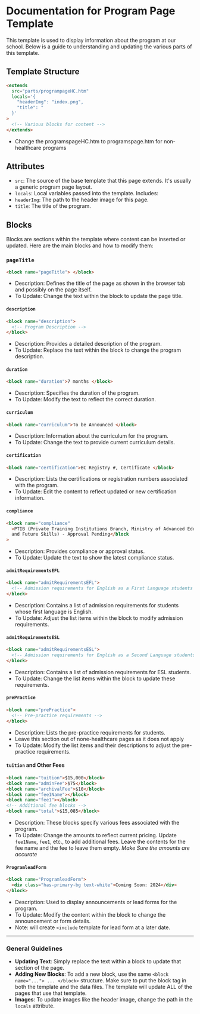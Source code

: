 # Documentation for Program Page Template

This template is used to display information about the program at our school. Below is a guide to understanding and updating the various parts of this template.

## Template Structure

```html
<extends
  src="parts/programpageHC.htm"
  locals='{
    "headerImg": "index.png", 
    "title": "
  }'
>
  <!-- Various blocks for content -->
</extends>
```

- Change the programspageHC.htm to programspage.htm for non-healthcare programs

## Attributes

- `src`: The source of the base template that this page extends. It's usually a generic program page layout.
- `locals`: Local variables passed into the template. Includes:
- `headerImg`: The path to the header image for this page.
- `title`: The title of the program.

## Blocks

Blocks are sections within the template where content can be inserted or updated. Here are the main blocks and how to modify them:

### `pageTitle`

```html
<block name="pageTitle"> </block>
```

- Description: Defines the title of the page as shown in the browser tab and possibly on the page itself.
- To Update: Change the text within the block to update the page title.

#### `description`

```html
<block name="description">
  <!-- Program Description -->
</block>
```

- Description: Provides a detailed description of the program.
- To Update: Replace the text within the block to change the program description.

#### `duration`

```html
<block name="duration">7 months </block>
```

- Description: Specifies the duration of the program.
- To Update: Modify the text to reflect the correct duration.

#### `curriculum`

```html
<block name="curriculum">To be Announced </block>
```

- Description: Information about the curriculum for the program.
- To Update: Change the text to provide current curriculum details.

#### `certification`

```html
<block name="certification">BC Registry #, Certificate </block>
```

- Description: Lists the certifications or registration numbers associated with the program.
- To Update: Edit the content to reflect updated or new certification information.

#### `compliance`

```html
<block name="compliance"
  >PTIB (Private Training Institutions Branch, Ministry of Advanced Education
  and Future Skills) - Approval Pending</block
>
```

- Description: Provides compliance or approval status.
- To Update: Update the text to show the latest compliance status.

#### `admitRequirementsEFL`

```html
<block name="admitRequirementsEFL">
  <!-- Admission requirements for English as a First Language students -->
</block>
```

- Description: Contains a list of admission requirements for students whose first language is English.
- To Update: Adjust the list items within the block to modify admission requirements.

#### `admitRequirementsESL`

```html
<block name="admitRequirementsESL">
  <!-- Admission requirements for English as a Second Language students -->
</block>
```

- Description: Contains a list of admission requirements for ESL students.
- To Update: Change the list items within the block to update these requirements.

#### `prePractice`

```html
<block name="prePractice">
  <!-- Pre-practice requirements -->
</block>
```

- Description: Lists the pre-practice requirements for students.
- Leave this section out of none-healthcare pages as it does not apply
- To Update: Modify the list items and their descriptions to adjust the pre-practice requirements.

#### `tuition` and Other Fees

```html
<block name="tuition">$15,000</block>
<block name="adminFee">$75</block>
<block name="archivalFee">$10</block>
<block name="fee1Name"></block>
<block name="fee1"></block>
<!-- Additional fee blocks -->
<block name="total">$15,085</block>
```

- Description: These blocks specify various fees associated with the program.
- To Update: Change the amounts to reflect current pricing. Update `fee1Name`, `fee1`, etc., to add additional fees. Leave the contents for the fee name and the fee to leave them empty. _Make Sure the amounts are accurate_

#### `ProgramleadForm`

```html
<block name="ProgramleadForm">
  <div class="has-primary-bg text-white">Coming Soon: 2024</div>
</block>
```

- Description: Used to display announcements or lead forms for the program.
- To Update: Modify the content within the block to change the announcement or form details.
- Note: will create `<include` template for lead form at a later date.

---

### General Guidelines

- **Updating Text**: Simply replace the text within a block to update that section of the page.
- **Adding New Blocks**: To add a new block, use the same `<block name="..."> ... </block>` structure. Make sure to put the block tag in both the template and the data files. The template will update ALL of the pages that use that template.
- **Images**: To update images like the header image, change the path in the `locals` attribute.
